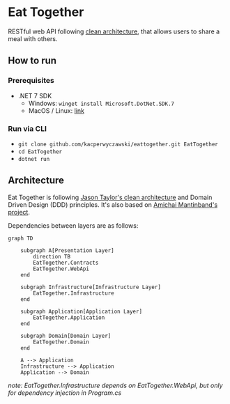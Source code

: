 # Eat Together

RESTful web API following [clean architecture](https://jasontaylor.dev/clean-architecture-getting-started/), that allows users to share a meal with others.

## How to run

### Prerequisites

- .NET 7 SDK
    - Windows: `winget install Microsoft.DotNet.SDK.7`
    - MacOS / Linux: [link](https://dotnet.microsoft.com/en-us/download/dotnet/7.0)

### Run via CLI

- `git clone github.com/kacperwyczawski/eattogether.git EatTogether`
- `cd EatTogether`
- `dotnet run`

## Architecture

Eat Together is following [Jason Taylor's clean architecture](https://jasontaylor.dev/clean-architecture-getting-started/) and Domain Driven Design (DDD) principles.
It's also based on [Amichai Mantinband's project](https://github.com/amantinband/buber-breakfast).

Dependencies between layers are as follows:

```mermaid
graph TD

    subgraph A[Presentation Layer]
        direction TB
        EatTogether.Contracts
        EatTogether.WebApi
    end

    subgraph Infrastructure[Infrastructure Layer]
        EatTogether.Infrastructure
    end

    subgraph Application[Application Layer]
        EatTogether.Application
    end

    subgraph Domain[Domain Layer]
        EatTogether.Domain
    end

    A --> Application
    Infrastructure --> Application
    Application --> Domain
```

*note: EatTogether.Infrastructure depends on EatTogether.WebApi, but only for dependency injection in Program.cs*